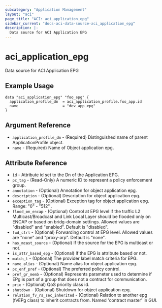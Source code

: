 ```yaml
---
subcategory: "Application Management"
layout: "aci"
page_title: "ACI: aci_application_epg"
sidebar_current: "docs-aci-data-source-aci_application_epg"
description: |-
  Data source for ACI Application EPG
---
```


# aci_application_epg #
Data source for ACI Application EPG

## Example Usage ##

```hcl
data "aci_application_epg" "foo_epg" {
  application_profile_dn  = aci_application_profile.foo_app.id
  name                    = "dev_app_epg"
}
```
## Argument Reference ##
* `application_profile_dn` - (Required) Distinguished name of parent ApplicationProfile object.
* `name` - (Required) Name of Object application epg.



## Attribute Reference

* `id` - Attribute id set to the Dn of the Application EPG.
* `pc_tag` - (Read-Only) A numeric ID to represent a policy enforcement group.
* `annotation` - (Optional) Annotation for object application epg.
* `description` - (Optional) Description for object application epg.
* `exception_tag` - (Optional) Exception tag for object application epg. Range: "0" - "512" .
* `flood_on_encap` - (Optional) Control at EPG level if the traffic L2 Multicast/Broadcast and Link Local Layer should be flooded only on ENCAP or based on bridg-domain settings. Allowed values are "disabled" and "enabled". Default is "disabled".
* `fwd_ctrl` - (Optional) Forwarding control at EPG level. Allowed values are "none" and "proxy-arp". Default is "none".
* `has_mcast_source` - (Optional) If the source for the EPG is multicast or not. 
* `is_attr_based_epg` - (Optional) If the EPG is attribute based or not.
* `match_t` - (Optional) The provider label match criteria for EPG. 
* `name_alias` - (Optional) Name alias for object application epg.
* `pc_enf_pref` - (Optional) The preferred policy control.
* `pref_gr_memb` - (Optional) Represents parameter used to determine if EPg is part of a group that does not a contract for communication.
* `prio` - (Optional) QoS priority class id. 
* `shutdown` - (Optional) Shutdown for object application epg.
* `relation_fv_rs_sec_inherited` - (Optional) Relation to another epg (fvEPg class) to inherit contracts from. Named 'contract master' in GUI.
